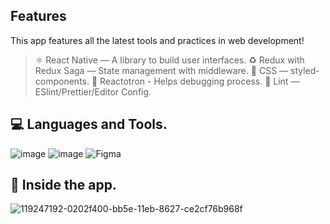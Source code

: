 ## Features

This app features all the latest tools and practices in web development!

> ⚛ React Native — A library to build user interfaces.
♻ Redux with Redux Saga — State management with middleware.
💅 CSS — styled-components.
🌸 Reactotron - Helps debugging process.
💖 Lint — ESlint/Prettier/Editor Config.

## 💻 Languages and Tools.
![image](https://camo.githubusercontent.com/9d07c04bdd98c662d5df9d4e1cc1de8446ffeaebca330feb161f1fb8e1188204/68747470733a2f2f696d672e736869656c64732e696f2f62616467652f4a6176615363726970742d4637444631453f7374796c653d666f722d7468652d6261646765266c6f676f3d6a617661736372697074266c6f676f436f6c6f723d626c61636b)
![image](https://camo.githubusercontent.com/0b9bce580a369d91352cf37397f1e079ef104531fc0bc53a145deb8f43fca535/68747470733a2f2f696d672e736869656c64732e696f2f62616467652f52656163745f4e61746976652d3230323332413f7374796c653d666f722d7468652d6261646765266c6f676f3d7265616374266c6f676f436f6c6f723d363144414642)
![Figma](https://img.shields.io/badge/Figma-F24E1E?style=for-the-badge&logo=figma&logoColor=white)

## 📲 Inside the app.


![119247192-0202f400-bb5e-11eb-8627-ce2cf76b968f](https://user-images.githubusercontent.com/83431609/119417978-64c6cd80-bccd-11eb-978e-6373d048ca6d.png)
